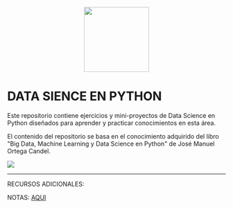 <p align="center">
  <img width="150px" src="https://i.ibb.co/bXvzjXm/LOGO-h1.png" />
</p>

# DATA SIENCE EN PYTHON

Este repositorio contiene ejercicios y mini-proyectos de Data Science en Python diseñados para aprender y practicar conocimientos en esta área.

El contenido del repositorio se basa en el conocimiento adquirido del libro "Big Data, Machine Learning y Data Science en Python" de José Manuel Ortega Candel.

<img src="https://edicionesdelau.com/wp-content/uploads/2023/05/9789587925265.png">

<hr>

RECURSOS ADICIONALES:

NOTAS: [AQUI](https://www.figma.com/board/JPWTcec5NZBNwXqrbYiCHd/BIG-DATA%2C-MACHINE-LEARNING%2C-DATA-SCIENCE-EN-PYTHON?node-id=0-1&t=p8VJ8evr3zbhZEOi-1)